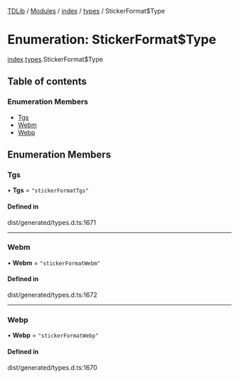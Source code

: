 [TDLib](../README.md) / [Modules](../modules.md) / [index](../modules/index.md) / [types](../modules/index.types.md) / StickerFormat$Type

# Enumeration: StickerFormat$Type

[index](../modules/index.md).[types](../modules/index.types.md).StickerFormat$Type

## Table of contents

### Enumeration Members

- [Tgs](index.types.StickerFormat_Type.md#tgs)
- [Webm](index.types.StickerFormat_Type.md#webm)
- [Webp](index.types.StickerFormat_Type.md#webp)

## Enumeration Members

### Tgs

• **Tgs** = ``"stickerFormatTgs"``

#### Defined in

dist/generated/types.d.ts:1671

___

### Webm

• **Webm** = ``"stickerFormatWebm"``

#### Defined in

dist/generated/types.d.ts:1672

___

### Webp

• **Webp** = ``"stickerFormatWebp"``

#### Defined in

dist/generated/types.d.ts:1670
